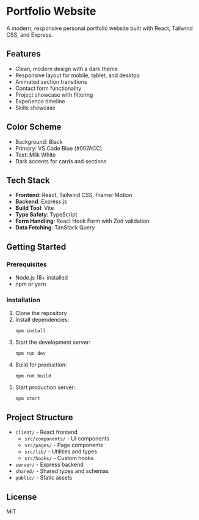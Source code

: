 # Portfolio Website

A modern, responsive personal portfolio website built with React, Tailwind CSS, and Express.

## Features

- Clean, modern design with a dark theme
- Responsive layout for mobile, tablet, and desktop
- Animated section transitions
- Contact form functionality
- Project showcase with filtering
- Experience timeline
- Skills showcase

## Color Scheme

- Background: Black
- Primary: VS Code Blue (#007ACC)
- Text: Milk White
- Dark accents for cards and sections

## Tech Stack

- **Frontend**: React, Tailwind CSS, Framer Motion
- **Backend**: Express.js
- **Build Tool**: Vite
- **Type Safety**: TypeScript
- **Form Handling**: React Hook Form with Zod validation
- **Data Fetching**: TanStack Query

## Getting Started

### Prerequisites

- Node.js 18+ installed
- npm or yarn

### Installation

1. Clone the repository
2. Install dependencies:
   ```
   npm install
   ```
3. Start the development server:
   ```
   npm run dev
   ```
4. Build for production:
   ```
   npm run build
   ```
5. Start production server:
   ```
   npm start
   ```

## Project Structure

- `client/` - React frontend
  - `src/components/` - UI components
  - `src/pages/` - Page components
  - `src/lib/` - Utilities and types
  - `src/hooks/` - Custom hooks
- `server/` - Express backend
- `shared/` - Shared types and schemas
- `public/` - Static assets

## License

MIT